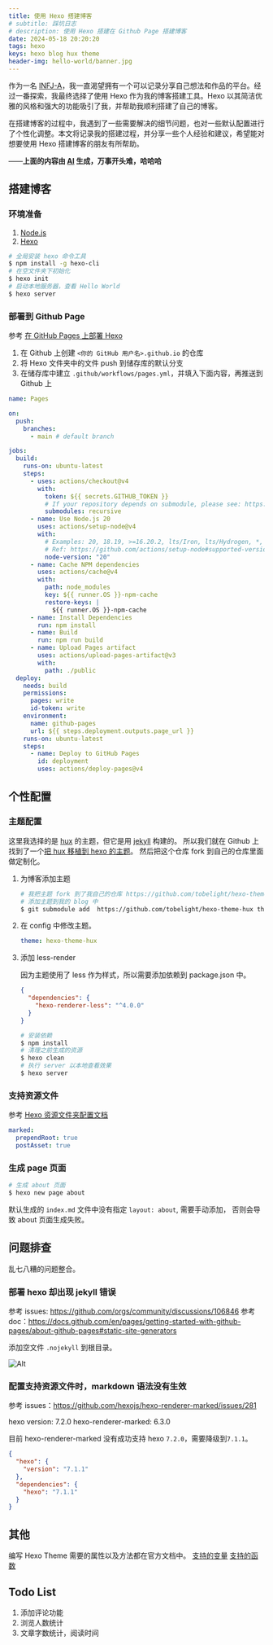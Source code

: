 ```yaml
---
title: 使用 Hexo 搭建博客
# subtitle: 踩坑日志
# description: 使用 Hexo 搭建在 Github Page 搭建博客
date: 2024-05-18 20:20:20
tags: hexo
keys: hexo blog hux theme
header-img: hello-world/banner.jpg
---
```


作为一名 [INFJ-A](https://www.16personalities.com/ch/infj-%E4%BA%BA%E6%A0%BC)，我一直渴望拥有一个可以记录分享自己想法和作品的平台。经过一番探索，我最终选择了使用 Hexo 作为我的博客搭建工具。Hexo 以其简洁优雅的风格和强大的功能吸引了我，并帮助我顺利搭建了自己的博客。

<!--more-->

在搭建博客的过程中，我遇到了一些需要解决的细节问题，也对一些默认配置进行了个性化调整。本文将记录我的搭建过程，并分享一些个人经验和建议，希望能对想要使用 Hexo 搭建博客的朋友有所帮助。

——**上面的内容由 [AI](https://gemini.google.com/) 生成，万事开头难，哈哈哈**

## 搭建博客

### 环境准备

1. [Node.js](https://nodejs.org/en/download/package-manager)
2. [Hexo](https://hexo.io/zh-cn/docs/)

```bash
# 全局安装 hexo 命令工具
$ npm install -g hexo-cli
# 在空文件夹下初始化
$ hexo init
# 启动本地服务器，查看 Hello World
$ hexo server
```

### 部署到 Github Page

参考 [在 GitHub Pages 上部署 Hexo](https://hexo.io/zh-cn/docs/github-pages)

1. 在 Github 上创建 `<你的 GitHub 用户名>.github.io` 的仓库
2. 将 Hexo 文件夹中的文件 push 到储存库的默认分支
3. 在储存库中建立 `.github/workflows/pages.yml`，并填入下面内容，再推送到 Github 上

```yml .github/workflows/pages.yml
name: Pages

on:
  push:
    branches:
      - main # default branch

jobs:
  build:
    runs-on: ubuntu-latest
    steps:
      - uses: actions/checkout@v4
        with:
          token: ${{ secrets.GITHUB_TOKEN }}
          # If your repository depends on submodule, please see: https://github.com/actions/checkout
          submodules: recursive
      - name: Use Node.js 20
        uses: actions/setup-node@v4
        with:
          # Examples: 20, 18.19, >=16.20.2, lts/Iron, lts/Hydrogen, *, latest, current, node
          # Ref: https://github.com/actions/setup-node#supported-version-syntax
          node-version: "20"
      - name: Cache NPM dependencies
        uses: actions/cache@v4
        with:
          path: node_modules
          key: ${{ runner.OS }}-npm-cache
          restore-keys: |
            ${{ runner.OS }}-npm-cache
      - name: Install Dependencies
        run: npm install
      - name: Build
        run: npm run build
      - name: Upload Pages artifact
        uses: actions/upload-pages-artifact@v3
        with:
          path: ./public
  deploy:
    needs: build
    permissions:
      pages: write
      id-token: write
    environment:
      name: github-pages
      url: ${{ steps.deployment.outputs.page_url }}
    runs-on: ubuntu-latest
    steps:
      - name: Deploy to GitHub Pages
        id: deployment
        uses: actions/deploy-pages@v4
```

## 个性配置

### 主题配置

这里我选择的是 [hux](https://huangxuan.me/) 的主题，但它是用 [jekyll](https://jekyllrb.com/) 构建的。
所以我们就在 Github 上找到了一个[把 hux 移植到 hexo 的主题](https://github.com/hhking/hexo-theme-huxo)。
然后把这个仓库 fork 到自己的仓库里面做定制化。

1. 为博客添加主题

   ```bash
   # 我把主题 fork 到了我自己的仓库 https://github.com/tobelight/hexo-theme-hux
   # 添加主题到我的 blog 中
   $ git submodule add  https://github.com/tobelight/hexo-theme-hux themes/hexo-theme-hux
   ```

2. 在 config 中修改主题。

   ```yml _config.yml
   theme: hexo-theme-hux
   ```

3. 添加 less-render

   因为主题使用了 less 作为样式，所以需要添加依赖到 package.json 中。

   ```json package.json
   {
     "dependencies": {
       "hexo-renderer-less": "^4.0.0"
     }
   }
   ```

   ```bash
   # 安装依赖
   $ npm install
   # 清理之前生成的资源
   $ hexo clean
   # 执行 server 以本地查看效果
   $ hexo server
   ```

### 支持资源文件

参考 [Hexo 资源文件夹配置文档](https://hexo.io/zh-cn/docs/asset-folders)

```yml _config.yml
marked:
  prependRoot: true
  postAsset: true
```

### 生成 page 页面

```bash
# 生成 about 页面
$ hexo new page about
```

默认生成的 `index.md` 文件中没有指定 `layout: about`, 需要手动添加，
否则会导致 about 页面生成失败。

## 问题排查

乱七八糟的问题整合。

### 部署 hexo 却出现 jekyll 错误

参考 issues: <https://github.com/orgs/community/discussions/106846>
参考 doc：<https://docs.github.com/en/pages/getting-started-with-github-pages/about-github-pages#static-site-generators>

添加空文件 `.nojekyll` 到根目录。

![Alt](build-error.jpg)

### 配置支持资源文件时，markdown 语法没有生效

参考 issues：<https://github.com/hexojs/hexo-renderer-marked/issues/281>

hexo version: 7.2.0
hexo-renderer-marked: 6.3.0

目前 hexo-renderer-marked 没有成功支持 hexo `7.2.0`，需要降级到`7.1.1`。

```json package.json
{
  "hexo": {
    "version": "7.1.1"
  },
  "dependencies": {
    "hexo": "7.1.1"
  }
}
```

## 其他

编写 Hexo Theme 需要的属性以及方法都在官方文档中。
[支持的变量](https://hexo.io/zh-cn/docs/variables)
[支持的函数](https://hexo.io/zh-cn/docs/helpers)

## Todo List

1. 添加评论功能
2. 浏览人数统计
3. 文章字数统计，阅读时间
